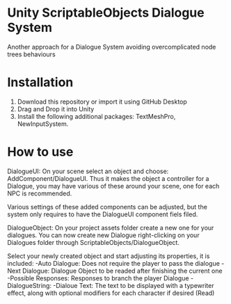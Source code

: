 # Unity ScriptableObjects Dialogue System
 Another approach for a Dialogue System avoiding overcomplicated node trees behaviours 

# Installation
1. Download this repository or import it using GitHub Desktop
2. Drag and Drop it into Unity
3. Install the following additional packages: TextMeshPro, NewInputSystem.

# How to use

DialogueUI:
   On your scene select an object and choose: AddComponent/DialogueUI.
   Thus it makes the object a controller for a Dialogue, you may have various of these around your scene, one for each NPC is recommended.
   
   Various settings of these added components can be adjusted, but the system only requires to have
   the DialogueUI component fiels filed.

DialogueObject:
   On your project assets folder create a new one for your dialogues.
   You can now create new Dialogue right-clicking on your Dialogues folder through ScriptableObjects/DialogueObject.
   
   Select your newly created object and start adjusting its properties, it is included:
    -Auto Dialogue: Does not require the player to pass the dialogue
    -Next Dialogue: Dialogue Object to be readed after finishing the current one
    -Possible Responses: Responses to branch the player Dialogue
    -DialogueString:
     -Dialoue Text: The text to be displayed with a typewriter effect, along with optional modifiers for each character if desired (Read)
